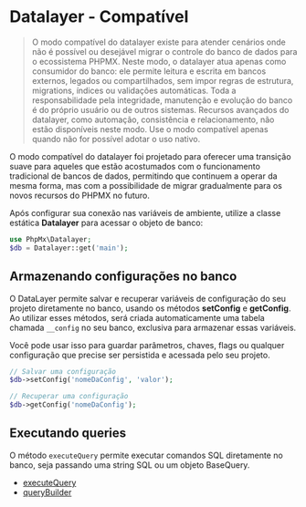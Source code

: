 # Datalayer - Compatível

> O modo compatível do datalayer existe para atender cenários onde não é possível ou desejável migrar o controle do banco de dados para o ecossistema PHPMX. Neste modo, o datalayer atua apenas como consumidor do banco: ele permite leitura e escrita em bancos externos, legados ou compartilhados, sem impor regras de estrutura, migrations, índices ou validações automáticas. Toda a responsabilidade pela integridade, manutenção e evolução do banco é do próprio usuário ou de outros sistemas. Recursos avançados do datalayer, como automação, consistência e relacionamento, não estão disponíveis neste modo. Use o modo compatível apenas quando não for possível adotar o uso nativo.

O modo compatível do datalayer foi projetado para oferecer uma transição suave para aqueles que estão acostumados com o funcionamento tradicional de bancos de dados, permitindo que continuem a operar da mesma forma, mas com a possibilidade de migrar gradualmente para os novos recursos do PHPMX no futuro.

Após configurar sua conexão nas variáveis de ambiente, utilize a classe estática **Datalayer** para acessar o objeto de banco:

```php
use PhpMx\Datalayer;
$db = Datalayer::get('main');
```

## Armazenando configurações no banco

O DataLayer permite salvar e recuperar variáveis de configuração do seu projeto diretamente no banco, usando os métodos **setConfig** e **getConfig**. Ao utilizar esses métodos, será criada automaticamente uma tabela chamada `__config` no seu banco, exclusiva para armazenar essas variáveis.

Você pode usar isso para guardar parâmetros, chaves, flags ou qualquer configuração que precise ser persistida e acessada pelo seu projeto.

```php
// Salvar uma configuração
$db->setConfig('nomeDaConfig', 'valor');

// Recuperar uma configuração
$db->getConfig('nomeDaConfig');
```

## Executando queries

O método `executeQuery` permite executar comandos SQL diretamente no banco, seja passando uma string SQL ou um objeto BaseQuery.

- [executeQuery](./resource/executeQuery.md)
- [queryBuilder](./resource/queryBuider.md)
